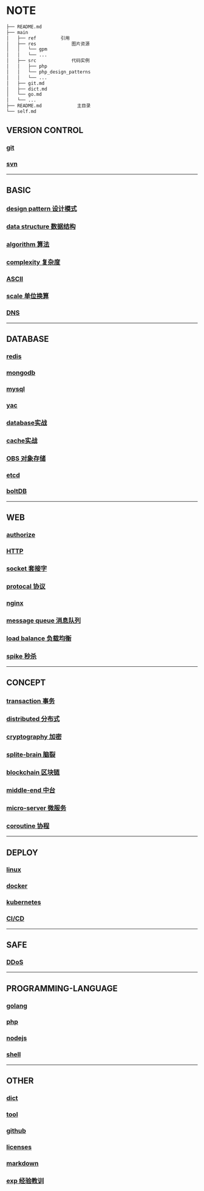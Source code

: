 # NOTE  

```bash
├── README.md  
├── main  
│   ├── ref         引用  
│   ├── res             图片资源  
│   │   └── gpm  
│   │   └── ...  
│   ├── src             代码实例  
│   │   ├── php  
│   │   └── php_design_patterns  
│   │   └── ...  
│   ├── git.md  
│   ├── dict.md  
│   └── go.md  
│   └── ...  
├── README.md             主目录  
└── self.md  
```  
  
## VERSION CONTROL

### [git](main/git.md)

### [svn](main/svn.md)

---

## BASIC  

### [design pattern 设计模式](main/dp.md)

### [data structure 数据结构](main/data-struct.md)

### [algorithm 算法](main/algo.md)

### [complexity 复杂度](main/complexity.md)

### [ASCII](main/ascii.md)

### [scale 单位换算](main/scale.md)

### [DNS](main/DNS.md)

---

## DATABASE  

### [redis](main/redis.md)

### [mongodb](main/mongodb.md)

### [mysql](main/mysql.md)

### [yac](main/yac.md)

### [database实战](main/db.md)

### [cache实战](main/cache.md)

### [OBS 对象存储](main/OBS.md)

### [etcd](main/etcd.md)

### [boltDB](main/boltDB.md)

<!-- ### [ELK](_) TODO -->
  
---

## WEB  

### [authorize](main/auth.md)

### [HTTP](main/HTTP.md)

### [socket 套接字](main/socket.md)

### [protocal 协议](main/protocal.md)

### [nginx](main/nginx.md)

### [message queue 消息队列](main/mq.md)

### [load balance 负载均衡](main/load-balance.md)

### [spike 秒杀](main/spike.md)

---

## CONCEPT

### [transaction 事务](main/acid.md)

### [distributed 分布式](main/distributed.md)

### [cryptography 加密](main/crypt.md)

### [splite-brain 脑裂](main/splite-brain.md)

### [blockchain 区块链](main/blockchain.md)

### [middle-end 中台](main/middle-end.md)

### [micro-server 微服务](main/ms.md)

### [coroutine 协程](main/linux-coroutine.md)

---

## DEPLOY  

### [linux](main/linux.md)

### [docker](main/docker.md)

### [kubernetes](main/k8s.md)

### [CI/CD](main/cicd.md)

---

## SAFE  

### [DDoS](main/ddos.md)

---

## PROGRAMMING-LANGUAGE  

### [golang](main/go.md)

### [php](main/php.md)

### [nodejs](main/nodejs.md)

### [shell](main/shell.md)

---

## OTHER  

### [dict](main/dict.md)

### [tool](main/tool.md)

### [github](main/github.md)

### [licenses](main/licenses.md)

### [markdown](main/markdown.md)

### [exp 经验教训](main/exp.md)
